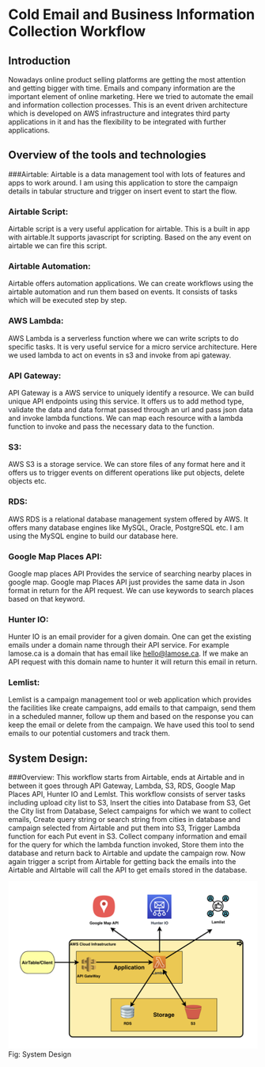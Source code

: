 # Cold Email and Business Information Collection Workflow

## Introduction
Nowadays online product selling platforms are getting the most attention and getting bigger with time. Emails and company 
information are the important element of online marketing. Here we tried to automate 
the email and information collection processes. This is an event driven architecture which is developed on AWS infrastructure
and integrates third party applications in it and has the flexibility to be integrated with further applications.

## Overview of the tools and technologies
###Airtable: 
Airtable is a data management tool with lots of features and apps to work around. I am using this application to store 
the campaign details in tabular structure and trigger on insert event to start the flow. 

### Airtable Script: 
Airtable script is a very useful application for airtable. This is a built in app with airtable.It supports javascript 
for scripting. Based on the any event on airtable we can fire this script.

### Airtable Automation: 
Airtable offers automation applications. We can create workflows using the airtable automation and run them based on 
events. It consists of tasks which will be executed step by step.

### AWS Lambda: 
AWS Lambda is a serverless function where we can write scripts to do specific tasks. It is very useful service for a micro service 
architecture. Here we used lambda to act on events in s3 and invoke from api gateway.  

### API Gateway: 
API Gateway is a AWS service to uniquely identify a resource. We can build unique API endpoints using this service. It offers
us to add method type, validate the data and data format passed through an url and pass json data and invoke lambda 
functions. We can map each resource with a lambda function to invoke and pass the 
necessary data to the function.

### S3: 
AWS S3 is a storage service. We can store files of any format here and it offers us to trigger events on different 
operations like put objects, delete objects etc. 

### RDS: 
AWS RDS is a relational database management system offered by AWS. It offers many database engines like MySQL, Oracle, 
PostgreSQL etc. I am using the MySQL engine to build our database here.

### Google Map Places API: 
Google map places API Provides the service of searching nearby places in google map. Google map Places API just provides
the same data in Json format in return for the API request. We can use keywords to search places based on that keyword. 

### Hunter IO: 
Hunter IO is an email provider for a given domain. One can get the existing emails under a domain name through their API 
service. For example lamose.ca is a domain that has email like hello@lamose.ca. If we make an API request with this domain 
name to hunter it will return this email in return.

### Lemlist: 
Lemlist is a campaign management tool or web application which provides the facilities like create campaigns, add emails 
to that campaign, send them in a scheduled manner, follow up them and based on the response you can keep the email or 
delete from the campaign. We have used this tool to send emails to our potential customers and track them.


## System Design:
###Overview: 
This workflow starts from Airtable, ends at Airtable and in between it goes through API Gateway, Lambda, S3, RDS, 
Google Map Places API, Hunter IO and Lemlst. This workflow consists of server tasks including upload city list to S3, 
Insert the cities into Database from S3, Get the City list from Database, Select campaigns for which we want to collect 
emails, Create query string or search string from cities in database and campaign selected from Airtable and put them 
into S3, Trigger Lambda function for each Put event in S3. Collect company information and email for the query for which 
the lambda function invoked, Store them into the database and return back to Airtable and update the campaign row. Now 
again trigger a script from Airtable for getting back the emails into the Airtable and AIrtable will call the API to get 
emails stored in the database.

![System Design](./images/sys_design_diagram.png)
Fig: System Design

